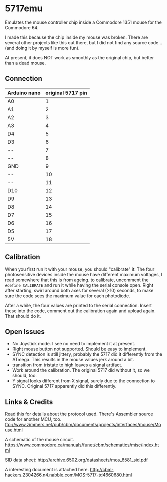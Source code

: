 5717emu
=======

Emulates the mouse controller chip inside a Commodore 1351 mouse for the Commodore 64.

I made this because the chip inside my mouse was broken. There are several other projects like this out there, but I did not find any source code... (and doing it by myself is more fun).

At present, it does NOT work as smoothly as the original chip, but better than a dead mouse.


Connection
----------

| Arduino nano | original 5717 pin|
|--------------|------------------|
| A0  | 1| 
| A1  | 2| 
| A2  | 3| 
| A3  | 4| 
| D4  | 5| 
| D3  | 6| 
| --  | 7| 
| --  | 8| 
| GND | 9| 
| --  | 10| 
| --  | 11| 
| D10 | 12| 
| D9  | 13| 
| D8  | 14| 
| D7  | 15| 
| D6  | 16| 
| D5  | 17| 
| 5V  | 18| 

Calibration
-----------

When you first run it with your mouse, you should "calibrate" it: The four photosensitive devices inside the mouse have different maximum voltages, I read somewhere that this is from ageing.
to calibrate, uncomment the `#define CALIBRATE` and run it while having the serial console open.
Right after starting, swirl around both axes for several (>10) seconds, to make sure the code sees the maximum value for each photodiode.

After a while, the four values are printed to the serial connection. Insert these into the code, comment out the calibration again and upload again. That should do it.

Open Issues
-----------

* No Joystick mode. I see no need to implement it at present.
* Right mouse button not supported. Should be easy to implement.
* SYNC detection is still jittery, probably the 5717 did it differently from the ATmega. This results in the mouse values jerk around a bit.
* transition from tristate to high leaves a signal artifact.
* Work around the calibration. The original 5717 did without it, so we should, too.
* Y signal looks different from X signal, surely due to the connection to SYNC. Original 5717 apparently did this differently.

Links & Credits
---------------

Read this for details about the protocol used. There's Assembler source code for another MCU, too.
ftp://www.zimmers.net/pub/cbm/documents/projects/interfaces/mouse/Mouse.html

A schematic of the mouse circuit.
https://www.commodore.ca/manuals/funet/cbm/schematics/misc/index.html

SID data sheet:
http://archive.6502.org/datasheets/mos_6581_sid.pdf

A interesting document is attached here.
http://cbm-hackers.2304266.n4.nabble.com/MOS-5717-td4660680.html


